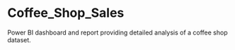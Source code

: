 # Coffee_Shop_Sales
Power BI dashboard and report providing detailed analysis of a coffee shop dataset.
